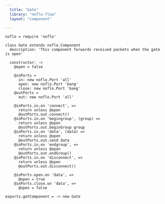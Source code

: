 ```yaml
---
  title: "Gate"
  library: "noflo-flow"
  layout: "component"

---
```


    noflo = require 'noflo'
    
    class Gate extends noflo.Component
      description: 'This component forwards received packets when the gate is open'
    
      constructor: ->
        @open = false
    
        @inPorts =
          in: new noflo.Port 'all'
          open: new noflo.Port 'bang'
          close: new noflo.Port 'bang'
        @outPorts =
          out: new noflo.Port 'all'
    
        @inPorts.in.on 'connect', =>
          return unless @open
          @outPorts.out.connect()
        @inPorts.in.on 'begingroup', (group) =>
          return unless @open
          @outPorts.out.beginGroup group
        @inPorts.in.on 'data', (data) =>
          return unless @open
          @outPorts.out.send data
        @inPorts.in.on 'endgroup', =>
          return unless @open
          @outPorts.out.endGroup()
        @inPorts.in.on 'disconnect', =>
          return unless @open
          @outPorts.out.disconnect()
    
        @inPorts.open.on 'data', =>
          @open = true
        @inPorts.close.on 'data', =>
          @open = false
    
    exports.getComponent = -> new Gate
    
